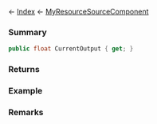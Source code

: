 ← [Index](Api-Index) ← [MyResourceSourceComponent](Sandbox.Game.EntityComponents.MyResourceSourceComponent)

### Summary

```csharp
public float CurrentOutput { get; }
```

### Returns

### Example

### Remarks

